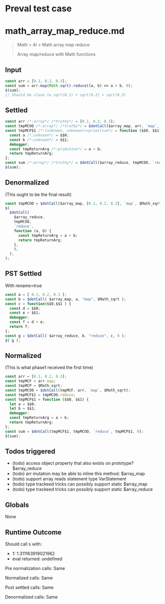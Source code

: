 # Preval test case

# math_array_map_reduce.md

> Math > Ai > Math array map reduce
>
> Array map/reduce with Math functions

## Input

`````js filename=intro
const arr = [0.1, 0.2, 0.3];
const sum = arr.map(Math.sqrt).reduce((a, b) => a + b, 0);
$(sum);
// Should be close to sqrt(0.1) + sqrt(0.2) + sqrt(0.3)
`````


## Settled


`````js filename=intro
const arr /*:array*/ /*truthy*/ = [0.1, 0.2, 0.3];
const tmpMCOO /*:array*/ /*truthy*/ = $dotCall($array_map, arr, `map`, $Math_sqrt);
const tmpMCP$1 /*:(unknown, unknown)=>primitive*/ = function ($$0, $$1) {
  const a /*:unknown*/ = $$0;
  const b /*:unknown*/ = $$1;
  debugger;
  const tmpReturnArg /*:primitive*/ = a + b;
  return tmpReturnArg;
};
const sum /*:array*/ /*truthy*/ = $dotCall($array_reduce, tmpMCOO, `reduce`, tmpMCP$1, 0);
$(sum);
`````


## Denormalized
(This ought to be the final result)

`````js filename=intro
const tmpMCOO = $dotCall($array_map, [0.1, 0.2, 0.3], `map`, $Math_sqrt);
$(
  $dotCall(
    $array_reduce,
    tmpMCOO,
    `reduce`,
    function (a, b) {
      const tmpReturnArg = a + b;
      return tmpReturnArg;
    },
    0,
  ),
);
`````


## PST Settled
With rename=true

`````js filename=intro
const a = [ 0.1, 0.2, 0.3 ];
const b = $dotCall( $array_map, a, "map", $Math_sqrt );
const c = function($$0,$$1 ) {
  const d = $$0;
  const e = $$1;
  debugger;
  const f = d + e;
  return f;
};
const g = $dotCall( $array_reduce, b, "reduce", c, 0 );
$( g );
`````


## Normalized
(This is what phase1 received the first time)

`````js filename=intro
const arr = [0.1, 0.2, 0.3];
const tmpMCF = arr.map;
const tmpMCP = $Math_sqrt;
const tmpMCOO = $dotCall(tmpMCF, arr, `map`, $Math_sqrt);
const tmpMCF$1 = tmpMCOO.reduce;
const tmpMCP$1 = function ($$0, $$1) {
  let a = $$0;
  let b = $$1;
  debugger;
  const tmpReturnArg = a + b;
  return tmpReturnArg;
};
const sum = $dotCall(tmpMCF$1, tmpMCOO, `reduce`, tmpMCP$1, 0);
$(sum);
`````


## Todos triggered


- (todo) access object property that also exists on prototype? $array_reduce
- (todo) arr mutation may be able to inline this method: $array_map
- (todo) support array reads statement type VarStatement
- (todo) type trackeed tricks can possibly support static $array_map
- (todo) type trackeed tricks can possibly support static $array_reduce


## Globals


None


## Runtime Outcome


Should call `$` with:
 - 1: 1.311163919021962
 - eval returned: undefined

Pre normalization calls: Same

Normalized calls: Same

Post settled calls: Same

Denormalized calls: Same
